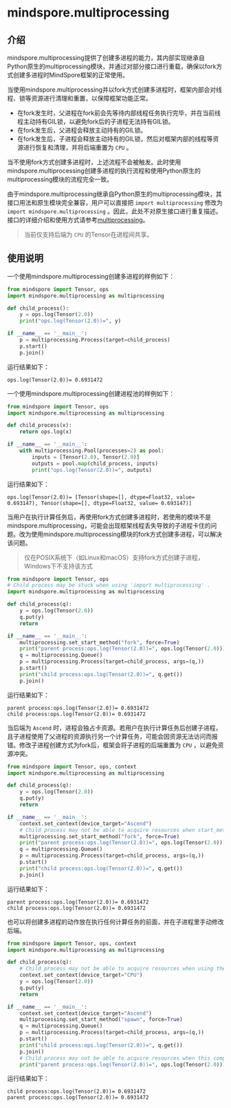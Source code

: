 # mindspore.multiprocessing

## 介绍

mindspore.multiprocessing提供了创建多进程的能力，其内部实现继承自Python原生的multiprocessing模块，并通过对部分接口进行重载，确保以fork方式创建多进程时MindSpore框架的正常使用。

当使用mindspore.multiprocessing并以fork方式创建多进程时，框架内部会对线程、锁等资源进行清理和重置，以保障框架功能正常。

- 在fork发生时，父进程在fork前会先等待内部线程任务执行完毕，并在当前线程主动持有GIL锁，以避免fork后的子进程无法持有GIL锁。
- 在fork发生后，父进程会释放主动持有的GIL锁。
- 在fork发生后，子进程会释放主动持有的GIL锁，然后对框架内部的线程等资源进行恢复和清理，并将后端重置为 `CPU` 。

当不使用fork方式创建多进程时，上述流程不会被触发。此时使用mindspore.multiprocessing创建多进程的执行流程和使用Python原生的multiprocessing模块的流程完全一致。

由于mindspore.multiprocessing继承自Python原生的multiprocessing模块，其接口用法和原生模块完全兼容，用户可以直接把 `import multiprocessing` 修改为 `import mindspore.multiprocessing` 。因此，此处不对原生接口进行重复描述。接口的详细介绍和使用方式请参考[multiprocessing](https://docs.python.org/3/library/multiprocessing.html)。

> 当前仅支持后端为 `CPU` 的Tensor在进程间共享。

## 使用说明

一个使用mindspore.multiprocessing创建多进程的样例如下：

``` python
from mindspore import Tensor, ops
import mindspore.multiprocessing as multiprocessing

def child_process():
    y = ops.log(Tensor(2.0))
    print("ops.log(Tensor(2.0))=", y)

if __name__ == '__main__':
    p = multiprocessing.Process(target=child_process)
    p.start()
    p.join()
```

运行结果如下：

```text
ops.log(Tensor(2.0))= 0.6931472
```

一个使用mindspore.multiprocessing创建进程池的样例如下：

``` python
from mindspore import Tensor, ops
import mindspore.multiprocessing as multiprocessing

def child_process(x):
    return ops.log(x)

if __name__ == '__main__':
    with multiprocessing.Pool(processes=2) as pool:
        inputs = [Tensor(2.0), Tensor(2.0)]
        outputs = pool.map(child_process, inputs)
        print("ops.log(Tensor(2.0))=", outputs)
```

运行结果如下：

```text
ops.log(Tensor(2.0))= [Tensor(shape=[], dtype=Float32, value= 0.693147), Tensor(shape=[], dtype=Float32, value= 0.693147)]
```

当用户在执行计算任务后，再使用fork方式创建多进程时，若使用的模块不是mindspore.multiprocessing，可能会出现框架线程丢失导致的子进程卡住的问题。改为使用mindspore.multiprocessing模块的fork方式创建多进程，可以解决该问题。

> 仅在POSIX系统下（如Linux和macOS）支持fork方式创建子进程，Windows下不支持该方式

``` python
from mindspore import Tensor, ops
# Child process may be stuck when using 'import multiprocessing' .
import mindspore.multiprocessing as multiprocessing

def child_process(q):
    y = ops.log(Tensor(2.0))
    q.put(y)
    return

if __name__ == '__main__':
    multiprocessing.set_start_method("fork", force=True)
    print("parent process:ops.log(Tensor(2.0))=", ops.log(Tensor(2.0)))
    q = multiprocessing.Queue()
    p = multiprocessing.Process(target=child_process, args=(q,))
    p.start()
    print("child process:ops.log(Tensor(2.0))=", q.get())
    p.join()
```

运行结果如下：

```text
parent process:ops.log(Tensor(2.0))= 0.6931472
child process:ops.log(Tensor(2.0))= 0.6931472
```

当后端为 `Ascend` 时，进程会独占卡资源。若用户在执行计算任务后创建子进程，且子进程使用了父进程的资源执行另一个计算任务，可能会因资源无法访问而报错。修改子进程创建方式为fork后，框架会将子进程的后端重置为 `CPU` ，以避免资源冲突。

``` python
from mindspore import Tensor, ops, context
import mindspore.multiprocessing as multiprocessing

def child_process(q):
    y = ops.log(Tensor(2.0))
    q.put(y)
    return

if __name__ == '__main__':
    context.set_context(device_target="Ascend")
    # Child process may not be able to acquire resources when start_method is set to 'spawn' .
    multiprocessing.set_start_method("fork", force=True)
    print("parent process:ops.log(Tensor(2.0))=", ops.log(Tensor(2.0)))
    q = multiprocessing.Queue()
    p = multiprocessing.Process(target=child_process, args=(q,))
    p.start()
    print("child process:ops.log(Tensor(2.0))=", q.get())
    p.join()
```

运行结果如下：

```text
parent process:ops.log(Tensor(2.0))= 0.6931472
child process:ops.log(Tensor(2.0))= 0.6931472
```

也可以将创建多进程的动作放在执行任何计算任务的前面，并在子进程里手动修改后端。

``` python
from mindspore import Tensor, ops, context
import mindspore.multiprocessing as multiprocessing

def child_process(q):
    # Child process may not be able to acquire resources when using the same resources as parent process.
    context.set_context(device_target="CPU")
    y = ops.log(Tensor(2.0))
    q.put(y)
    return

if __name__ == '__main__':
    context.set_context(device_target="Ascend")
    multiprocessing.set_start_method("spawn", force=True)
    q = multiprocessing.Queue()
    p = multiprocessing.Process(target=child_process, args=(q,))
    p.start()
    print("child process:ops.log(Tensor(2.0))=", q.get())
    p.join()
    # Child process may not be able to acquire resources when this compute task is executed before the child process is created.
    print("parent process:ops.log(Tensor(2.0))=", ops.log(Tensor(2.0)))
```

运行结果如下：

```text
child process:ops.log(Tensor(2.0))= 0.6931472
parent process:ops.log(Tensor(2.0))= 0.6931472
```
